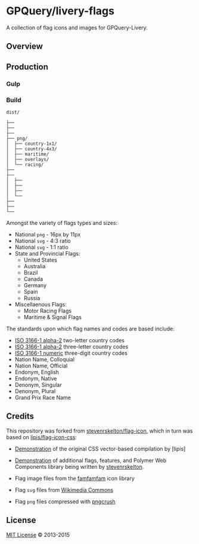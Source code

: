 # GPQuery/livery-flags

A collection of flag icons and images for GPQuery-Livery.

## Overview


## Production


### Gulp



### Build

```
dist/

├── 
├── 
├── 
├── png/
│  ├── country-1x1/
│  ├── country-4x3/
│  ├── maritime/
│  ├── overlays/
│  └── racing/
├── 
├── 
│  ├── 
│  ├── 
│  ├── 
│  └──
├── 
├── 
└──
```

Amongst the variety of flags types and sizes:

* National `png` - 16px by 11px
* National `svg` - 4:3 ratio
* National `svg` - 1:1 ratio
* State and Provincial Flags:
  * United States
  * Australia
  * Brazil
  * Canada
  * Germany
  * Spain
  * Russia
* Miscellaenous Flags:
  * Motor Racing Flags
  * Maritime & Signal Flags

The standards upon which flag names and codes are based include:

* [ISO 3166-1 alpha-2](http://en.wikipedia.org/wiki/ISO_3166-1_alpha-2) two-letter country codes
* [ISO 3166-1 alpha-2](http://en.wikipedia.org/wiki/ISO_3166-1_alpha-3) three-letter country codes
* [ISO 3166-1 numeric](http://en.wikipedia.org/wiki/ISO_3166-1_numeric) three-digit country codes
* Nation Name, Colloquial
* Nation Name, Official
* Endonym, English
* Endonym, Native
* Denonym, Singular
* Denonym, Plural
* Grand Prix Race Name


## Credits

This repository was forked from [stevenrskelton/flag-icon](https://github.com/stevenrskelton/flag-icon), which in turn was based on [lipis/flag-icon-css](https://github.com/lipis/flag-icon-css/):

* [Demonstration](http://lipis.github.io/flag-icon-css) of the original CSS vector-based compilation by [lipis]
* [Demonstration](https://github.com/stevenrskelton/flag-icon/blob/master/README.md) of additional flags, features, and Polymer Web Components library being written by [stevenrskelton](https://github.com/stevenrskelton).

* Flag image files from the [famfamfam](http://www.famfamfam.com/lab/icons/flags/) icon library
* Flag `svg` files from [Wikimedia Commons](http://commons.wikimedia.org/wiki/Category:SVG_sovereign_state_flags)
* Flag `png` files compressed with [pngcrush](http://en.wikipedia.org/wiki/Pngcrush)


## License

[MIT License](http://opensource.org/licenses/MIT) © 2013-2015
